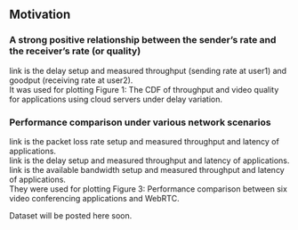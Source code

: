 ## Motivation
### A strong positive relationship between the sender’s rate and the receiver’s rate (or quality)
link is the delay setup and measured throughput (sending rate at user1) and goodput (receiving rate at user2). <br />
It was used for plotting Figure 1: The CDF of throughput and video quality for applications using cloud servers under delay variation.

### Performance comparison under various network scenarios 
link is the packet loss rate setup and measured throughput and latency of applications. <br />
link is the delay setup and measured throughput and latency of applications. <br />
link is the available bandwidth setup and measured throughput and latency of applications. <br />
They were used for plotting Figure 3: Performance comparison between six video conferencing applications and WebRTC.

Dataset will be posted here soon.
